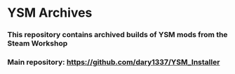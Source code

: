 # YSM Archives

### This repository contains archived builds of YSM mods from the Steam Workshop

### Main repository: https://github.com/dary1337/YSM_Installer
